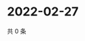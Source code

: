 # 2022-02-27

共 0 条

<!-- BEGIN WEIBO -->
<!-- 最后更新时间 Sun Feb 27 2022 06:00:36 GMT+0800 (China Standard Time) -->

<!-- END WEIBO -->
